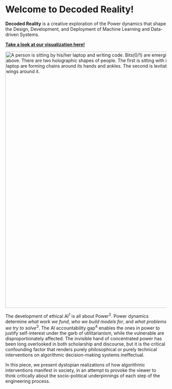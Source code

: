 Welcome to Decoded Reality!
========================

**Decoded Reality** is a creative exploration of the Power dynamics that shape the Design, Development, and Deployment of Machine Learning and Data-driven Systems.

**[Take a look at our visualization here!](model_inputs.ipynb)**

<img src="cover.gif" width="800" class="responsive" align="center" alt="A person is sitting by his/her laptop and writing code. Bits(0/1) are emerging out of his laptop and rising into the space above. There are two holographic shapes of people. The first is sitting with it’s knees up and the bits rising out of the laptop are forming chains around its hands and ankles. The second is levitating above space and the bits are forming wings around it.">

<p> </p>

The development of ethical AI<sup>1</sup> is all about Power<sup>2</sup>.
Power dynamics determine *what work we fund*, *who we build models for*, and *what problems we try to solve*<sup>3</sup>.
The AI accountability gap<sup>4</sup> enables the ones in power to justify self-interest under the garb of utilitarianism, while the vulnerable are disproportionately affected. The invisible hand of concentrated power has been long overlooked in both scholarship and discourse, but it is the critical confounding factor that renders purely philosophical or purely technical interventions on algorithmic decision-making systems ineffectual.

In this piece, we present dystopian realizations of how algorithmic interventions manifest in society, in an attempt to provoke the viewer to think critically about the socio-political underpinnings of each step of the engineering process.  
